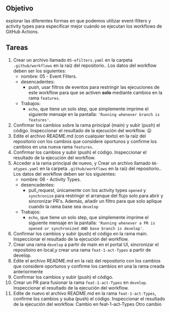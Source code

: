 ## Objetivo
explorar las diferentes formas en que podemos utilizar event-filters y activity types  para especificar mejor cuándo se ejecutan los workflows de GitHub Actions.


## Tareas


1. Crear un archivo llamado `05-efilters.yaml` en la carpeta `.github/workflows` en la raíz del repositorio.. Los datos del workflow deben ser los siguientes:
    - nombre: 05 - Event Filters.
    - desencadentes:
      - push, usar filtros de eventos para restringir las ejecuciones de este workflow para que se activen **solo** mediante cambios en la rama `features`.
    - Trabajos:
        - `echo`, que tiene un solo step, que simplemente imprime el siguiente mensaje en la pantalla: `'Running whenever branch is features'`.
2. Confirmar los cambios sobre la rama principal (main) y subir (push) el código. Inspeccionar el resultado de la ejecución del workflow. :stuck_out_tongue:
3. Edite el archivo README.md (con cualquier texto) en la raíz del repositorio con los cambios que considere oportunos y confirme los cambios en una nueva rama `features`.
4. Confirmar los cambios y subir (push) el código. Inspeccionar el resultado de la ejecución del workflow.
5. Acceder a la rama principal de nuevo, y Crear un archivo llamado `06-atypes.yaml` en la carpeta `.github/workflows` en la raíz del repositorio.. Los datos del workflow deben ser los siguientes:
    - nombre: 06 - Activity Types.    
    - desencadentes: 
      - pull_request, únicamente con los activity types `opened` y `synchronize` para restringir el arranque del flujo solo para abrir y sincronizar PR's. Además, añadir un filtro para que solo aplique cuando la rama base sea `develop`
    - Trabajos:
        - `echo`, que tiene un solo step, que simplemente imprime el siguiente mensaje en la pantalla: `'Running whenever a PR is opened or synchronized AND base branch is develop'`.
6. Confirmar los cambios y subir (push) el código en la rama main. Inspeccionar el resultado de la ejecución del workflow.
7. Crear una rama `develop` a partir de main en el portal UI,  sincronizar el repositoiro en local,y crear una rama `feat-1-act-Types` a partir de develop.
8. Edite el archivo README.md en la raíz del repositorio con los cambios que considere oportunos y confirme los cambios en una la rama creada anteriormente
9. Confirmar los cambios y subir (push) el código. 
10. Crear un PR para fusionar la rama `feat-1-act-Types` en `develop`. Inspeccionar el resultado de la ejecución del workflow.
11. Edite de nuevo el archivo README.md en la rama `feat-1-act-Types`, confirme los cambios y suba (push) el código.  Inspeccionar el resultado de la ejecución del workflow.
Cambio en feat-1-act-Types
Otro cambio
